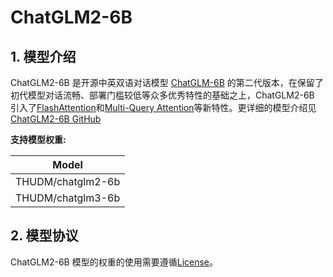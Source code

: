 # ChatGLM2-6B

## 1. 模型介绍

ChatGLM2-6B 是开源中英双语对话模型 [ChatGLM-6B](https://github.com/THUDM/ChatGLM-6B) 的第二代版本，在保留了初代模型对话流畅、部署门槛较低等众多优秀特性的基础之上，ChatGLM2-6B 引入了[FlashAttention](https://github.com/HazyResearch/flash-attention)和[Multi-Query Attention](https://arxiv.org/abs/1911.02150v1)等新特性。更详细的模型介绍见[ChatGLM2-6B GitHub](https://github.com/THUDM/ChatGLM2-6B)

**支持模型权重:**

| Model             |
|-------------------|
| THUDM/chatglm2-6b |
| THUDM/chatglm3-6b |

## 2. 模型协议

ChatGLM2-6B 模型的权重的使用需要遵循[License](https://github.com/PaddlePaddle/PaddleNLP/blob/develop/paddlenlp/transformers/chatglm_v2/LICENSE)。

